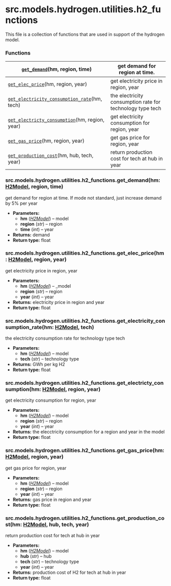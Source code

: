 # src.models.hydrogen.utilities.h2_functions

This file is a collection of functions that are used in support of the hydrogen model.

### Functions

| [`get_demand`](#src.models.hydrogen.utilities.h2_functions.get_demand)(hm, region, time)                                     | get demand for region at time.                            |
|------------------------------------------------------------------------------------------------------------------------------|-----------------------------------------------------------|
| [`get_elec_price`](#src.models.hydrogen.utilities.h2_functions.get_elec_price)(hm, region, year)                             | get electricity price in region, year                     |
| [`get_electricity_consumption_rate`](#src.models.hydrogen.utilities.h2_functions.get_electricity_consumption_rate)(hm, tech) | the electricity consumption rate for technology type tech |
| [`get_electricty_consumption`](#src.models.hydrogen.utilities.h2_functions.get_electricty_consumption)(hm, region, year)     | get electricity consumption for region, year              |
| [`get_gas_price`](#src.models.hydrogen.utilities.h2_functions.get_gas_price)(hm, region, year)                               | get gas price for region, year                            |
| [`get_production_cost`](#src.models.hydrogen.utilities.h2_functions.get_production_cost)(hm, hub, tech, year)                | return production cost for tech at hub in year            |

### src.models.hydrogen.utilities.h2_functions.get_demand(hm: [H2Model](src.models.hydrogen.model.h2_model.md#src.models.hydrogen.model.h2_model.H2Model), region, time)

get demand for region at time. If mode not standard, just increase demand by 5% per year

* **Parameters:**
  * **hm** ([*H2Model*](src.models.hydrogen.model.h2_model.md#src.models.hydrogen.model.h2_model.H2Model)) – model
  * **region** (*str*) – region
  * **time** (*int*) – year
* **Returns:**
  demand
* **Return type:**
  float

### src.models.hydrogen.utilities.h2_functions.get_elec_price(hm: [H2Model](src.models.hydrogen.model.h2_model.md#src.models.hydrogen.model.h2_model.H2Model), region, year)

get electricity price in region, year

* **Parameters:**
  * **hm** ([*H2Model*](src.models.hydrogen.model.h2_model.md#src.models.hydrogen.model.h2_model.H2Model)) – \_model
  * **region** (*str*) – region
  * **year** (*int*) – year
* **Returns:**
  electricity price in region and year
* **Return type:**
  float

### src.models.hydrogen.utilities.h2_functions.get_electricity_consumption_rate(hm: [H2Model](src.models.hydrogen.model.h2_model.md#src.models.hydrogen.model.h2_model.H2Model), tech)

the electricity consumption rate for technology type tech

* **Parameters:**
  * **hm** ([*H2Model*](src.models.hydrogen.model.h2_model.md#src.models.hydrogen.model.h2_model.H2Model)) – model
  * **tech** (*str*) – technology type
* **Returns:**
  GWh per kg H2
* **Return type:**
  float

### src.models.hydrogen.utilities.h2_functions.get_electricty_consumption(hm: [H2Model](src.models.hydrogen.model.h2_model.md#src.models.hydrogen.model.h2_model.H2Model), region, year)

get electricity consumption for region, year

* **Parameters:**
  * **hm** ([*H2Model*](src.models.hydrogen.model.h2_model.md#src.models.hydrogen.model.h2_model.H2Model)) – model
  * **region** (*str*) – region
  * **year** (*int*) – year
* **Returns:**
  the elecctricity consumption for a region and year in the model
* **Return type:**
  float

### src.models.hydrogen.utilities.h2_functions.get_gas_price(hm: [H2Model](src.models.hydrogen.model.h2_model.md#src.models.hydrogen.model.h2_model.H2Model), region, year)

get gas price for region, year

* **Parameters:**
  * **hm** ([*H2Model*](src.models.hydrogen.model.h2_model.md#src.models.hydrogen.model.h2_model.H2Model)) – model
  * **region** (*str*) – region
  * **year** (*int*) – year
* **Returns:**
  gas price in region and year
* **Return type:**
  float

### src.models.hydrogen.utilities.h2_functions.get_production_cost(hm: [H2Model](src.models.hydrogen.model.h2_model.md#src.models.hydrogen.model.h2_model.H2Model), hub, tech, year)

return production cost for tech at hub in year

* **Parameters:**
  * **hm** ([*H2Model*](src.models.hydrogen.model.h2_model.md#src.models.hydrogen.model.h2_model.H2Model)) – model
  * **hub** (*str*) – hub
  * **tech** (*str*) – technology type
  * **year** (*int*) – year
* **Returns:**
  production cost of H2 for tech at hub in year
* **Return type:**
  float
